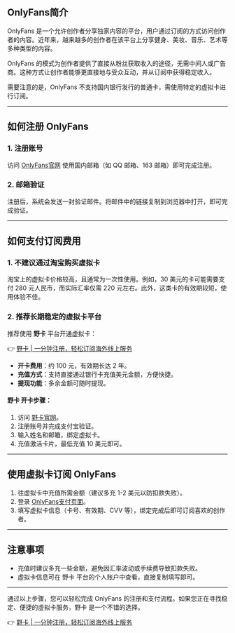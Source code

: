 ## OnlyFans简介

OnlyFans 是一个允许创作者分享独家内容的平台，用户通过订阅的方式访问创作者的内容。近年来，越来越多的创作者在该平台上分享健身、美妆、音乐、艺术等多种类型的内容。

OnlyFans 的模式为创作者提供了直接从粉丝获取收入的途径，无需中间人或广告商。这种方式让创作者能够更直接地与受众互动，并从订阅中获得稳定收入。

需要注意的是，OnlyFans 不支持国内银行发行的普通卡，需使用特定的虚拟卡进行订阅。

---

## 如何注册 OnlyFans

### 1. 注册账号

访问 [OnlyFans官网](https://onlyfans.com/) 使用国内邮箱（如 QQ 邮箱、163 邮箱）即可完成注册。

### 2. 邮箱验证

注册后，系统会发送一封验证邮件。将邮件中的链接复制到浏览器中打开，即可完成验证。

---

## 如何支付订阅费用

### 1. 不建议通过淘宝购买虚拟卡

淘宝上的虚拟卡价格较高，且通常为一次性使用。例如，30 美元的卡可能需要支付 280 元人民币，而实际汇率仅需 220 元左右。此外，这类卡的有效期较短，使用体验不佳。

### 2. 推荐长期稳定的虚拟卡平台

推荐使用 **野卡** 平台开通虚拟卡：

👉 [野卡 | 一分钟注册，轻松订阅海外线上服务](https://bit.ly/bewildcard)

- **开卡费用**：约 100 元，有效期长达 2 年。
- **充值方式**：支持直接通过银行卡充值美元金额，方便快捷。
- **提现功能**：多余金额可随时提现。

#### 野卡 开卡步骤：
1. 访问 [野卡官网](https://bit.ly/bewildcard)。
2. 注册账号并完成支付宝验证。
3. 输入姓名和邮箱，绑定虚拟卡。
4. 充值激活卡片，最低充值 10 美元即可。

---

## 使用虚拟卡订阅 OnlyFans

1. 往虚拟卡中充值所需金额（建议多充 1-2 美元以防扣款失败）。
2. 登录 [OnlyFans支付页面](https://onlyfans.com/my/payments/add_card)。
3. 填写虚拟卡信息（卡号、有效期、CVV 等），绑定完成后即可订阅喜欢的创作者。

---

## 注意事项

- 充值时建议多充一些金额，避免因汇率波动或手续费导致扣款失败。
- 虚拟卡信息可在 野卡 平台的个人账户中查看，直接复制填写即可。

---

通过以上步骤，您可以轻松完成 OnlyFans 的注册和支付流程。如果您正在寻找稳定、便捷的虚拟卡服务，野卡 是一个不错的选择。

👉 [野卡 | 一分钟注册，轻松订阅海外线上服务](https://bit.ly/bewildcard)